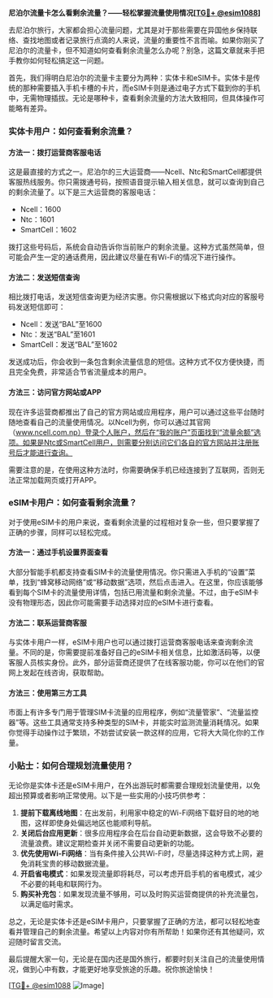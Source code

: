 **尼泊尔流量卡怎么看剩余流量？——轻松掌握流量使用情况[[TG💪+ @esim1088](https://t.me/s/esim1088)]**

去尼泊尔旅行，大家都会担心流量问题，尤其是对于那些需要在异国他乡保持联络、查找地图或者记录旅行点滴的人来说，流量的重要性不言而喻。如果你刚买了尼泊尔的流量卡，但不知道如何查看剩余流量怎么办呢？别急，这篇文章就来手把手教你如何轻松搞定这一问题。

首先，我们得明白尼泊尔的流量卡主要分为两种：实体卡和eSIM卡。实体卡是传统的那种需要插入手机卡槽的卡片，而eSIM卡则是通过电子方式下载到你的手机中，无需物理插拔。无论是哪种卡，查看剩余流量的方法大致相同，但具体操作可能略有差异。

### 实体卡用户：如何查看剩余流量？

#### 方法一：拨打运营商客服电话
这是最直接的方式之一。尼泊尔的三大运营商——Ncell、Ntc和SmartCell都提供客服热线服务。你只需拨通号码，按照语音提示输入相关信息，就可以查询到自己的剩余流量了。以下是三大运营商的客服电话：
- Ncell：1600
- Ntc：1601
- SmartCell：1602

拨打这些号码后，系统会自动告诉你当前账户的剩余流量。这种方式虽然简单，但可能会产生一定的通话费用，因此建议尽量在有Wi-Fi的情况下进行操作。

#### 方法二：发送短信查询
相比拨打电话，发送短信查询更为经济实惠。你只需根据以下格式向对应的客服号码发送短信即可：
- Ncell：发送“BAL”至1600
- Ntc：发送“BAL”至1601
- SmartCell：发送“BAL”至1602

发送成功后，你会收到一条包含剩余流量信息的短信。这种方式不仅方便快捷，而且完全免费，非常适合节省流量成本的用户。

#### 方法三：访问官方网站或APP
现在许多运营商都推出了自己的官方网站或应用程序，用户可以通过这些平台随时随地查看自己的流量使用情况。以Ncell为例，你可以通过其官网（www.ncell.com.np）登录个人账户，然后在“我的账户”页面找到“流量余额”选项。如果是Ntc或SmartCell用户，则需要分别访问它们各自的官方网站并注册账号后才能进行查询。

需要注意的是，在使用这种方法时，你需要确保手机已经连接到了互联网，否则无法正常加载网页或打开APP。

### eSIM卡用户：如何查看剩余流量？

对于使用eSIM卡的用户来说，查看剩余流量的过程相对复杂一些，但只要掌握了正确的步骤，同样可以轻松完成。

#### 方法一：通过手机设置界面查看
大部分智能手机都支持查看SIM卡的流量使用情况。你只需进入手机的“设置”菜单，找到“蜂窝移动网络”或“移动数据”选项，然后点击进入。在这里，你应该能够看到每个SIM卡的流量使用详情，包括已用流量和剩余流量。不过，由于eSIM卡没有物理形态，因此你可能需要手动选择对应的eSIM卡进行查看。

#### 方法二：联系运营商客服
与实体卡用户一样，eSIM卡用户也可以通过拨打运营商客服电话来查询剩余流量。不同的是，你需要提前准备好自己的eSIM卡相关信息，比如激活码等，以便客服人员核实身份。此外，部分运营商还提供了在线客服功能，你可以在他们的官网上发起在线咨询，获取帮助。

#### 方法三：使用第三方工具
市面上有许多专门用于管理SIM卡流量的应用程序，例如“流量管家”、“流量监控器”等。这些工具通常支持多种类型的SIM卡，并能实时监测流量消耗情况。如果你觉得手动操作过于繁琐，不妨尝试安装一款这样的应用，它将大大简化你的工作量。

### 小贴士：如何合理规划流量使用？
无论你是实体卡还是eSIM卡用户，在外出游玩时都需要合理规划流量使用，以免超出预算或者影响正常使用。以下是一些实用的小技巧供参考：

1. **提前下载离线地图**：在出发前，利用家中稳定的Wi-Fi网络下载好目的地的地图，这样即使身处偏远地区也能顺利导航。
2. **关闭后台应用更新**：很多应用程序会在后台自动更新数据，这会导致不必要的流量浪费。建议定期检查并关闭不需要自动更新的功能。
3. **优先使用Wi-Fi网络**：当有条件接入公共Wi-Fi时，尽量选择这种方式上网，避免消耗宝贵的移动数据流量。
4. **开启省电模式**：如果发现流量即将耗尽，可以考虑开启手机的省电模式，减少不必要的耗电和联网行为。
5. **购买补充包**：如果发现流量不够用，可以及时购买运营商提供的补充流量包，以满足临时需求。

总之，无论是实体卡还是eSIM卡用户，只要掌握了正确的方法，都可以轻松地查看并管理自己的剩余流量。希望以上内容对你有所帮助！如果你还有其他疑问，欢迎随时留言交流。

最后提醒大家一句，无论是在国内还是国外旅行，都要时刻关注自己的流量使用情况，做到心中有数，才能更好地享受旅途的乐趣。祝你旅途愉快！

[[TG💪+ @esim1088](https://t.me/s/esim1088) ![Image](https://i.postimg.cc/4NQfJmqS/Snipaste-2025-05-13-00-14-12.png)]